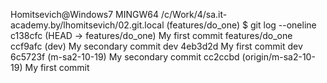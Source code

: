 Homitsevich@Windows7 MINGW64 /c/Work/4/sa.it-academy.by/lhomitsevich/02.git.local (features/do_one)
$ git log --oneline
c138cfc (HEAD -> features/do_one) My first commit features/do_one
ccf9afc (dev) My secondary commit dev
4eb3d2d My first commit dev
6c5723f (m-sa2-10-19) My secondary commit
cc2ccbd (origin/m-sa2-10-19) My first commit

